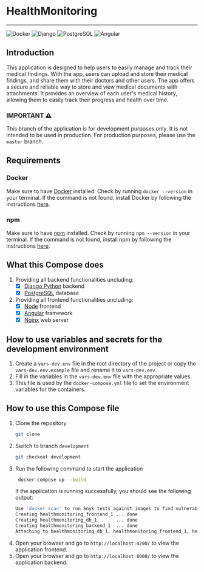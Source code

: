 # HealthMonitoring
---
![Docker](https://img.shields.io/badge/Docker-2496ED?style=for-the-badge&logo=docker&logoColor=white)
![Django](https://img.shields.io/badge/Django-092E20?style=for-the-badge&logo=django&logoColor=white)
![PostgreSQL](https://img.shields.io/badge/PostgreSQL-316192?style=for-the-badge&logo=postgresql&logoColor=white)
![Angular](https://img.shields.io/badge/Angular-DD0031?style=for-the-badge&logo=angular&logoColor=white)

## Introduction
This application is designed to help users to easily manage and track their medical findings. With the app, users can upload and store their medical findings, and share them with their doctors and other users. The app offers a secure and reliable way to store and view medical documents with attachments. It provides an overview of each user's medical history, allowing them to easily track their progress and health over time.

### IMPORTANT :warning:
This branch of the application is for development purposes only. It is not intended to be used in production. For production purposes, please use the `master` branch.

## Requirements

### Docker
Make sure to have [Docker](https://www.docker.com/) installed.
Check by running `docker --version` in your terminal. If the command is not found, install Docker by following the instructions [here](https://docs.docker.com/get-docker/).

### npm
Make sure to have [npm](https://www.npmjs.com/) installed.
Check by running `npm --version` in your terminal. If the command is not found, install npm by following the instructions [here](https://docs.npmjs.com/downloading-and-installing-node-js-and-npm).

## What this Compose does
1. Providing all backend functionalities uncluding:
   - [x] [Django Python](https://www.djangoproject.com/) backend
   - [x] [PostgreSQL](https://www.postgresql.org/) database

2. Providing all frontend functionalities uncluding:
   - [x] [Node](https://nodejs.org/en/) frontend
   - [x] [Angular](https://reactjs.org/) framework
   - [x] [Nginx](https://www.nginx.com/) web server

## How to use variables and secrets for the development environment
1. Create a `vars-dev.env` file in the root directory of the project or copy the `vars-dev.env.example` file and rename it to `vars-dev.env`.
2. Fill in the variables in the `vars-dev.env` file with the appropriate values.
3. This file is used by the `docker-compose.yml` file to set the environment variables for the containers.

## How to use this Compose file
1. Clone the repository
   ```bash
   git clone
    ```
2. Switch to branch `development`
   ```bash
   git checkout development
   ```
3. Run the following command to start the application
   ```bash
    docker-compose up --build
    ```
    If the application is running successfully, you should see the following output:
    ```bash
    Use 'docker scan' to run Snyk tests against images to find vulnerabilities and learn how to fix them
    Creating healthmonitoring_frontend_1 ... done
    Creating healthmonitoring_db_1       ... done
    Creating healthmonitoring_backend_1  ... done
    Attaching to healthmonitoring_db_1, healthmonitoring_frontend_1, healthmonitoring_backend_1
    ```
4. Open your browser and go to `http://localhost:4200/` to view the application frontend.
5. Open your browser and go to `http://localhost:8000/` to view the application backend.
